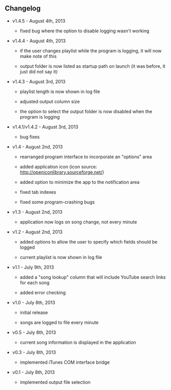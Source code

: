 Changelog
---------

* v1.4.5 - August 4th, 2013

	- fixed bug where the option to disable logging wasn't working

* v1.4.4 - August 4th, 2013

	- if the user changes playlist while the program is logging, it will now make note of this
	
	- output folder is now listed as startup path on launch (it was before, it just did not say it)

* v1.4.3 - August 3rd, 2013

	- playlist length is now shown in log file
	
	- adjusted output column size
	
	- the option to select the output folder is now disabled when the program is logging

* v1.4.1/v1.4.2 - August 3rd, 2013

	- bug fixes
	
* v1.4 - August 2nd, 2013
    
	- rearranged program interface to incorporate an "options" area
	
	- added application icon (icon source: http://openiconlibrary.sourceforge.net/)
	
	- added option to minimize the app to the notification area
	
	- fixed tab indexes
	
	- fixed some program-crashing bugs
	
* v1.3 - August 2nd, 2013

	- application now logs on song change, not every minute
	
* v1.2 - August 2nd, 2013

	- added options to allow the user to specify which fields should be logged
	
	- current playlist is now shown in log file

* v1.1 - July 9th, 2013

	- added a "song lookup" column that will include YouTube search links for each song
	
	- added error checking
	
* v1.0 - July 8th, 2013

	- initial release
	
	- songs are logged to file every minute
	
* v0.5 - July 8th, 2013

	- current song information is displayed in the application
	
* v0.3 - July 8th, 2013

	- implemented iTunes COM interface bridge
	
* v0.1 - July 8th, 2013

	- implemented output file selection